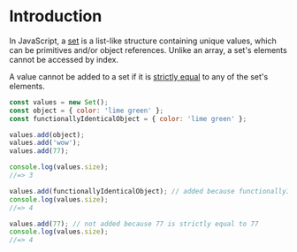 # Introduction

In JavaScript, a [set][mdn-sets] is a list-like structure containing unique values, which can be primitives and/or object references. Unlike an array, a set's elements cannot be accessed by index.

A value cannot be added to a set if it is [strictly equal][mdn-strict-equality] to any of the set's elements.

```javascript
const values = new Set();
const object = { color: 'lime green' };
const functionallyIdenticalObject = { color: 'lime green' };

values.add(object);
values.add('wow');
values.add(77);

console.log(values.size);
//=> 3

values.add(functionallyIdenticalObject); // added because functionallyIdenticalObject is not strictly equal to object
console.log(values.size);
//=> 4

values.add(77); // not added because 77 is strictly equal to 77
console.log(values.size);
//=> 4
```

[mdn-sets]: https://developer.mozilla.org/en-US/docs/Web/JavaScript/Reference/Global_Objects/Set
[mdn-strict-equality]: https://developer.mozilla.org/en-US/docs/Web/JavaScript/Equality_comparisons_and_sameness#strict_equality_using
